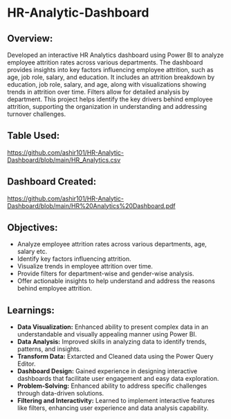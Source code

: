 # HR-Analytic-Dashboard

## Overview:

Developed an interactive HR Analytics dashboard using Power BI to analyze employee attrition rates across various departments. The dashboard provides insights into key factors influencing employee attrition, such as age, job role, salary, and education. It includes an attrition breakdown by education, job role, salary, and age,  along with visualizations showing trends in attrition over time. Filters allow for detailed analysis by department. This project helps identify the key drivers behind employee attrition, supporting the organization in understanding and addressing turnover challenges.

## Table Used:

https://github.com/ashir101/HR-Analytic-Dashboard/blob/main/HR_Analytics.csv

## Dashboard Created:

https://github.com/ashir101/HR-Analytic-Dashboard/blob/main/HR%20Analytics%20Dashboard.pdf

## Objectives:

- Analyze employee attrition rates across various departments, age, salary etc.
- Identify key factors influencing attrition.
- Visualize trends in employee attrition over time.
- Provide filters for department-wise and gender-wise analysis.
- Offer actionable insights to help understand and address the reasons behind employee attrition.

## Learnings:

- **Data Visualization:** Enhanced ability to present complex data in an understandable and visually appealing manner using Power BI.
- **Data Analysis:** Improved skills in analyzing data to identify trends, patterns, and insights.
- **Transform Data:** Extarcted and Cleaned data using the Power Query Editor.
- **Dashboard Design:** Gained experience in designing interactive dashboards that facilitate user engagement and easy data exploration.
- **Problem-Solving:** Enhanced ability to address specific challenges through data-driven solutions.
- **Filtering and Interactivity:** Learned to implement interactive features like filters, enhancing user experience and data analysis capability.
